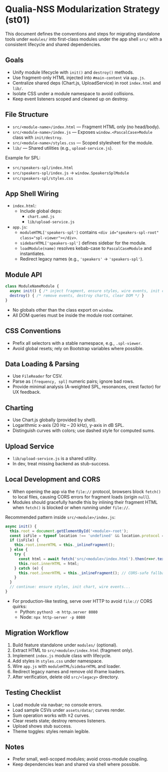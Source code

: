 # Qualia-NSS Modularization Strategy (st01)

This document defines the conventions and steps for migrating standalone tools under `modules/` into first-class modules under the app shell `src/` with a consistent lifecycle and shared dependencies.

## Goals
- Unify module lifecycle with `init()` and `destroy()` methods.
- Use fragment-only HTML injected into `#main-content` via `app.js`.
- Centralize shared deps (Chart.js, UploadService) in root `index.html` and `lib/`.
- Isolate CSS under a module namespace to avoid collisions.
- Keep event listeners scoped and cleaned up on destroy.

## File Structure
- `src/<module-name>/index.html` — Fragment HTML only (no head/body).
- `src/<module-name>/index.js` — Exposes `window.<PascalCase>Module` class with `init/destroy`.
- `src/<module-name>/styles.css` — Scoped stylesheet for the module.
- `lib/` — Shared utilities (e.g., `upload-service.js`).

Example for SPL:
- `src/speakers-spl/index.html`
- `src/speakers-spl/index.js` → `window.SpeakersSplModule`
- `src/speakers-spl/styles.css`

## App Shell Wiring
- `index.html`:
  - Include global deps:
    - `chart.umd.js`
    - `lib/upload-service.js`
- `app.js`:
  - `moduleHTML['speakers-spl']` contains `<div id="speakers-spl-root" class="spl-viewer"></div>`.
  - `sidebarHTML['speakers-spl']` defines sidebar for the module.
  - `loadModule(name)` resolves kebab-case to `PascalCaseModule` and instantiates.
  - Redirect legacy names (e.g., `'speakers'` → `'speakers-spl'`).

## Module API
```js
class ModuleNameModule {
  async init() { /* inject fragment, ensure styles, wire events, init charts */ }
  destroy() { /* remove events, destroy charts, clear DOM */ }
}
```
- No globals other than the class export on `window`.
- All DOM queries must be inside the module root container.

## CSS Conventions
- Prefix all selectors with a stable namespace, e.g., `.spl-viewer`.
- Avoid global resets; rely on Bootstrap variables where possible.

## Data Loading & Parsing
- Use `FileReader` for CSV.
- Parse as `[frequency, spl]` numeric pairs; ignore bad rows.
- Provide minimal analysis (A-weighted SPL, resonances, crest factor) for UX feedback.

## Charting
- Use Chart.js globally (provided by shell).
- Logarithmic x-axis (20 Hz – 20 kHz), y-axis in dB SPL.
- Distinguish curves with colors; use dashed style for computed sums.

## Upload Service
- `lib/upload-service.js` is a shared utility.
- In dev, treat missing backend as stub-success.

## Local Development and CORS
- When opening the app via the `file://` protocol, browsers block `fetch()` to local files, causing CORS errors for fragment loads (origin `null`).
- Modules should gracefully handle this by inlining their fragment HTML when `fetch()` is blocked or when running under `file://`.

Recommended pattern inside `src/<module>/index.js`:
```js
async init() {
  this.root = document.getElementById('<module>-root');
  const isFile = typeof location !== 'undefined' && location.protocol === 'file:';
  if (isFile) {
    this.root.innerHTML = this._inlineFragment();
  } else {
    try {
      const html = await fetch('src/<module>/index.html').then(r=>r.text());
      this.root.innerHTML = html;
    } catch (e) {
      this.root.innerHTML = this._inlineFragment(); // CORS-safe fallback
    }
  }
  // continue: ensure styles, init chart, wire events...
}
```

- For production-like testing, serve over HTTP to avoid `file://` CORS quirks:
  - Python: `python3 -m http.server 8080`
  - Node: `npx http-server -p 8080`

## Migration Workflow
1. Build feature standalone under `modules/` (optional).
2. Extract HTML to `src/<module>/index.html` (fragment only).
3. Implement `index.js` module class with lifecycle.
4. Add styles in `styles.css` under namespace.
5. Wire `app.js` with `moduleHTML`/`sidebarHTML` and loader.
6. Redirect legacy names and remove old iframe loaders.
7. After verification, delete old `src/<legacy>` directory.

## Testing Checklist
- Load module via navbar; no console errors.
- Load sample CSVs under `assets/data/`; curves render.
- Sum operation works with ≥2 curves.
- Clear resets state; destroy removes listeners.
- Upload shows stub success.
- Theme toggles: styles remain legible.

## Notes
- Prefer small, well-scoped modules; avoid cross-module coupling.
- Keep dependencies lean and shared via shell where possible.
